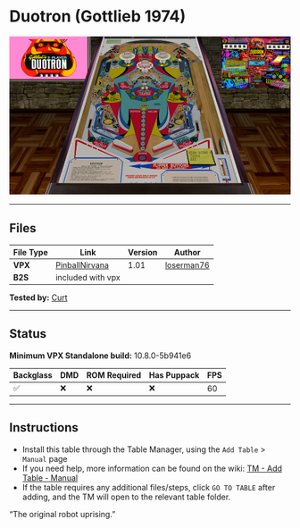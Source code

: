# Duotron (Gottlieb 1974)

![Table Preview](../../images/vpx-duotron-table.png?raw=true)

---

## Files
| File Type | Link | Version | Author | 
|-----------|--------|----------|--------------|
| **VPX** | [PinballNirvana](https://pinballnirvana.com/forums/resources/duotron-gottlieb-1974-vpx.6323/) | 1.01 | [loserman76](https://pinballnirvana.com/forums/members/loserman76.19470/) |
| **B2S** | included with vpx | 

**Tested by:** [Curt](https://github.com/Old-Cyrus)

---

## Status 
**Minimum VPX Standalone build:** 10.8.0-5b941e6

| Backglass | DMD | ROM Required | Has Puppack | FPS |
|-----------|-----|-----|-----|-----|
| :white_check_mark: | :x: | :x: | :x: | 60 |

---

## Instructions

- Install this table through the Table Manager, using the `Add Table` > `Manual` page
- If you need help, more information can be found on the wiki: [TM - Add Table - Manual](https://github.com/LegendsUnchained/vpx-standalone-alp4k/wiki/%5B04%5D-%F0%9F%A7%A1-TM-%E2%80%90-Other-Features#add-table---manual)
- If the table requires any additional files/steps, click `GO TO TABLE` after adding, and the TM will open to the relevant table folder.

“The original robot uprising.”